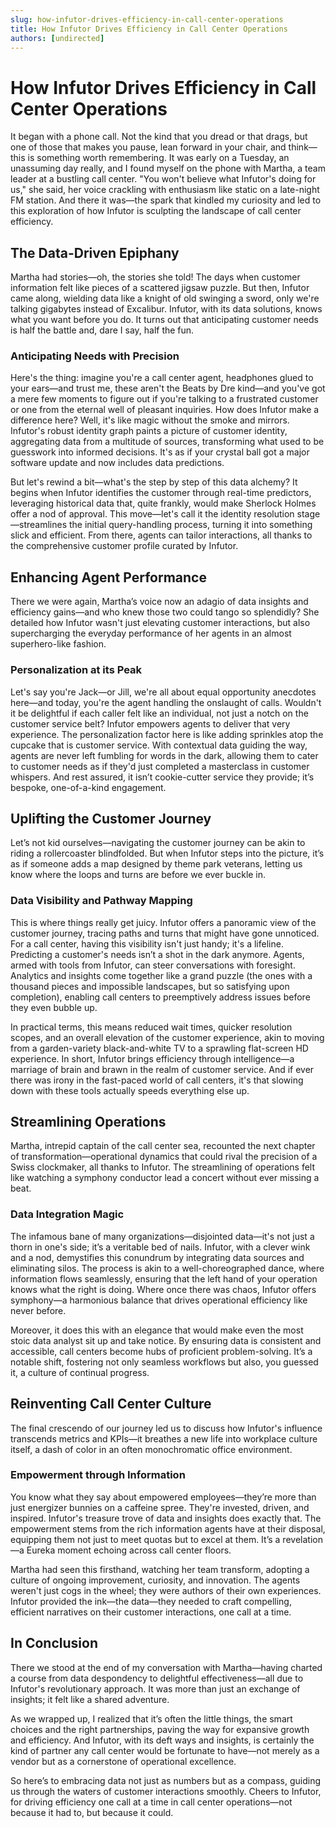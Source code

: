 ```yaml
---
slug: how-infutor-drives-efficiency-in-call-center-operations
title: How Infutor Drives Efficiency in Call Center Operations
authors: [undirected]
---
```



# How Infutor Drives Efficiency in Call Center Operations

It began with a phone call. Not the kind that you dread or that drags, but one of those that makes you pause, lean forward in your chair, and think—this is something worth remembering. It was early on a Tuesday, an unassuming day really, and I found myself on the phone with Martha, a team leader at a bustling call center. "You won't believe what Infutor's doing for us," she said, her voice crackling with enthusiasm like static on a late-night FM station. And there it was—the spark that kindled my curiosity and led to this exploration of how Infutor is sculpting the landscape of call center efficiency.

## The Data-Driven Epiphany

Martha had stories—oh, the stories she told! The days when customer information felt like pieces of a scattered jigsaw puzzle. But then, Infutor came along, wielding data like a knight of old swinging a sword, only we're talking gigabytes instead of Excalibur. Infutor, with its data solutions, knows what you want before you do. It turns out that anticipating customer needs is half the battle and, dare I say, half the fun.

### Anticipating Needs with Precision

Here's the thing: imagine you're a call center agent, headphones glued to your ears—and trust me, these aren't the Beats by Dre kind—and you've got a mere few moments to figure out if you're talking to a frustrated customer or one from the eternal well of pleasant inquiries. How does Infutor make a difference here? Well, it's like magic without the smoke and mirrors. Infutor's robust identity graph paints a picture of customer identity, aggregating data from a multitude of sources, transforming what used to be guesswork into informed decisions. It's as if your crystal ball got a major software update and now includes data predictions.

But let's rewind a bit—what's the step by step of this data alchemy? It begins when Infutor identifies the customer through real-time predictors, leveraging historical data that, quite frankly, would make Sherlock Holmes offer a nod of approval. This move—let's call it the identity resolution stage—streamlines the initial query-handling process, turning it into something slick and efficient. From there, agents can tailor interactions, all thanks to the comprehensive customer profile curated by Infutor.

## Enhancing Agent Performance

There we were again, Martha’s voice now an adagio of data insights and efficiency gains—and who knew those two could tango so splendidly? She detailed how Infutor wasn't just elevating customer interactions, but also supercharging the everyday performance of her agents in an almost superhero-like fashion.

### Personalization at its Peak

Let's say you're Jack—or Jill, we're all about equal opportunity anecdotes here—and today, you're the agent handling the onslaught of calls. Wouldn't it be delightful if each caller felt like an individual, not just a notch on the customer service belt? Infutor empowers agents to deliver that very experience. The personalization factor here is like adding sprinkles atop the cupcake that is customer service. With contextual data guiding the way, agents are never left fumbling for words in the dark, allowing them to cater to customer needs as if they'd just completed a masterclass in customer whispers. And rest assured, it isn’t cookie-cutter service they provide; it’s bespoke, one-of-a-kind engagement.

## Uplifting the Customer Journey

Let’s not kid ourselves—navigating the customer journey can be akin to riding a rollercoaster blindfolded. But when Infutor steps into the picture, it’s as if someone adds a map designed by theme park veterans, letting us know where the loops and turns are before we ever buckle in.

### Data Visibility and Pathway Mapping

This is where things really get juicy. Infutor offers a panoramic view of the customer journey, tracing paths and turns that might have gone unnoticed. For a call center, having this visibility isn't just handy; it's a lifeline. Predicting a customer's needs isn’t a shot in the dark anymore. Agents, armed with tools from Infutor, can steer conversations with foresight. Analytics and insights come together like a grand puzzle (the ones with a thousand pieces and impossible landscapes, but so satisfying upon completion), enabling call centers to preemptively address issues before they even bubble up.

In practical terms, this means reduced wait times, quicker resolution scopes, and an overall elevation of the customer experience, akin to moving from a garden-variety black-and-white TV to a sprawling flat-screen HD experience. In short, Infutor brings efficiency through intelligence—a marriage of brain and brawn in the realm of customer service. And if ever there was irony in the fast-paced world of call centers, it's that slowing down with these tools actually speeds everything else up.

## Streamlining Operations

Martha, intrepid captain of the call center sea, recounted the next chapter of transformation—operational dynamics that could rival the precision of a Swiss clockmaker, all thanks to Infutor. The streamlining of operations felt like watching a symphony conductor lead a concert without ever missing a beat.

### Data Integration Magic

The infamous bane of many organizations—disjointed data—it's not just a thorn in one's side; it’s a veritable bed of nails. Infutor, with a clever wink and a nod, demystifies this conundrum by integrating data sources and eliminating silos. The process is akin to a well-choreographed dance, where information flows seamlessly, ensuring that the left hand of your operation knows what the right is doing. Where once there was chaos, Infutor offers symphony—a harmonious balance that drives operational efficiency like never before.

Moreover, it does this with an elegance that would make even the most stoic data analyst sit up and take notice. By ensuring data is consistent and accessible, call centers become hubs of proficient problem-solving. It’s a notable shift, fostering not only seamless workflows but also, you guessed it, a culture of continual progress.

## Reinventing Call Center Culture

The final crescendo of our journey led us to discuss how Infutor's influence transcends metrics and KPIs—it breathes a new life into workplace culture itself, a dash of color in an often monochromatic office environment.

### Empowerment through Information

You know what they say about empowered employees—they’re more than just energizer bunnies on a caffeine spree. They're invested, driven, and inspired. Infutor's treasure trove of data and insights does exactly that. The empowerment stems from the rich information agents have at their disposal, equipping them not just to meet quotas but to excel at them. It’s a revelation—a Eureka moment echoing across call center floors.

Martha had seen this firsthand, watching her team transform, adopting a culture of ongoing improvement, curiosity, and innovation. The agents weren't just cogs in the wheel; they were authors of their own experiences. Infutor provided the ink—the data—they needed to craft compelling, efficient narratives on their customer interactions, one call at a time.

## In Conclusion

There we stood at the end of my conversation with Martha—having charted a course from data despondency to delightful effectiveness—all due to Infutor's revolutionary approach. It was more than just an exchange of insights; it felt like a shared adventure.

As we wrapped up, I realized that it’s often the little things, the smart choices and the right partnerships, paving the way for expansive growth and efficiency. And Infutor, with its deft ways and insights, is certainly the kind of partner any call center would be fortunate to have—not merely as a vendor but as a cornerstone of operational excellence.

So here’s to embracing data not just as numbers but as a compass, guiding us through the waters of customer interactions smoothly. Cheers to Infutor, for driving efficiency one call at a time in call center operations—not because it had to, but because it could.